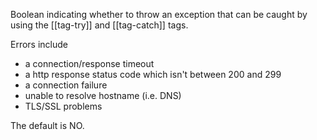 Boolean indicating whether to throw an exception that can be caught by using the [[tag-try]] and [[tag-catch]] tags.

Errors include 

- a connection/response timeout
- a http response status code which isn't between 200 and 299
- a connection failure
- unable to resolve hostname (i.e. DNS)
- TLS/SSL problems

The default is NO.

